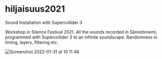 # hiljaisuus2021
Sound Installation with Supercollider 3 

Workshop in Silence Festival 2021. All the sounds recorded in Särestöniemi, programmed with Supercollider 3 to 
an infinite soundscape. Randomness in timing, layers, filtering etc. 

![Screenshot 2022-01-31 at 10 11 46](https://user-images.githubusercontent.com/93654870/151759788-eacc68cd-570b-4dac-adc9-8b39df469c23.png)
